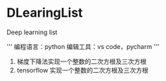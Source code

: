 # DLearingList
Deep learning list

'''
编程语言：python
编辑工具：vs code，pycharm
'''
1. 梯度下降法实现一个整数的二次方根及三次方根
2. tensorflow 实现一个整数的二次方根及三次方根
